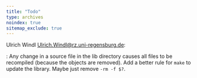 ```yaml
---
title: "Todo"
type: archives
noindex: true 
sitemap_exclude: true
---
```


Ulrich Windl <Ulrich.Windl@rz.uni-regensburg.de>:
	
: Any change in a source file in the lib directory causes all files to be recompiled (because the objects are removed). Add a better rule for `make` to update the library. Maybe just remove `-rm -f $?`.
